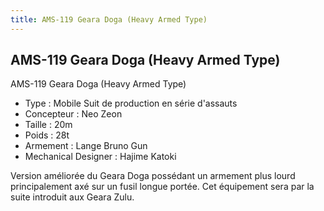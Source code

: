 ```yaml
---
title: AMS-119 Geara Doga (Heavy Armed Type)
---
```


AMS-119 Geara Doga (Heavy Armed Type)
-------------------------------------




AMS-119 Geara Doga (Heavy Armed Type)   
  
- Type : Mobile Suit de production en série d'assauts  
- Concepteur : Neo Zeon  
- Taille : 20m  
- Poids : 28t  
- Armement : Lange Bruno Gun  
- Mechanical Designer : Hajime Katoki  
  
Version améliorée du Geara Doga possédant un armement plus lourd principalement axé sur un fusil longue portée. Cet équipement sera par la suite introduit aux Geara Zulu.

